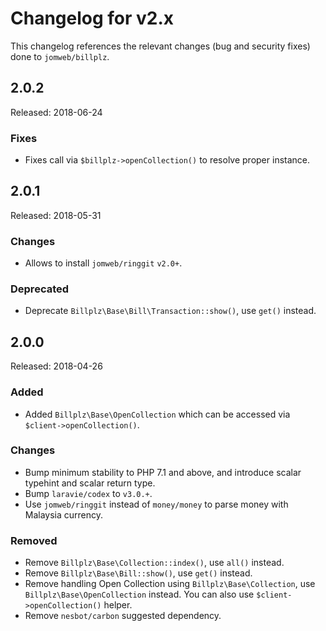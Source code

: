 # Changelog for v2.x

This changelog references the relevant changes (bug and security fixes) done to `jomweb/billplz`.

## 2.0.2

Released: 2018-06-24

### Fixes

* Fixes call via `$billplz->openCollection()` to resolve proper instance.

## 2.0.1

Released: 2018-05-31

### Changes

* Allows to install `jomweb/ringgit` `v2.0+`.

### Deprecated

* Deprecate `Billplz\Base\Bill\Transaction::show()`, use `get()` instead.

## 2.0.0

Released: 2018-04-26

### Added

* Added `Billplz\Base\OpenCollection` which can be accessed via `$client->openCollection()`.

### Changes

* Bump minimum stability to PHP 7.1 and above, and introduce scalar typehint and scalar return type.
* Bump `laravie/codex` to `v3.0.+`.
* Use `jomweb/ringgit` instead of `money/money` to parse money with Malaysia currency.

### Removed

* Remove `Billplz\Base\Collection::index()`, use `all()` instead.
* Remove `Billplz\Base\Bill::show()`, use `get()` instead.
* Remove handling Open Collection using `Billplz\Base\Collection`, use `Billplz\Base\OpenCollection` instead. You can also use `$client->openCollection()` helper.
* Remove `nesbot/carbon` suggested dependency.
